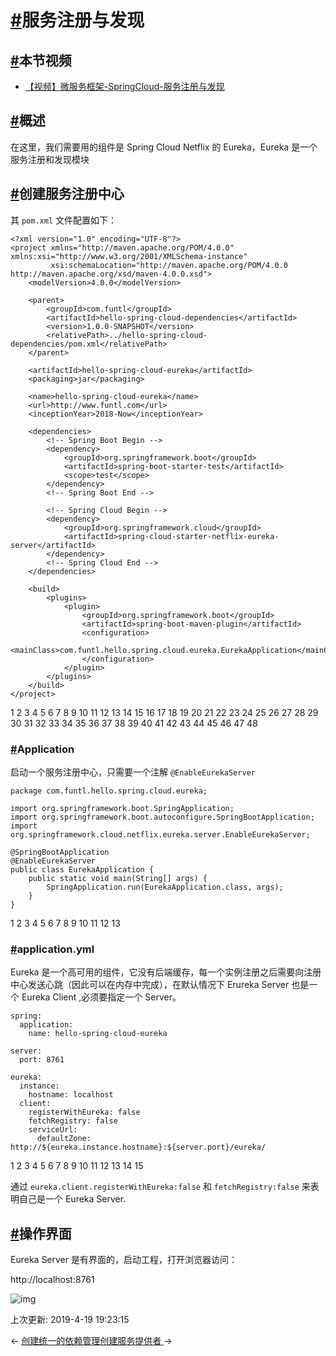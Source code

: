 # [#](https://funtl.com/zh/spring-cloud-netflix/Spring-Cloud-服务注册与发现.html#服务注册与发现)服务注册与发现

## [#](https://funtl.com/zh/spring-cloud-netflix/Spring-Cloud-服务注册与发现.html#本节视频)本节视频

- [【视频】微服务框架-SpringCloud-服务注册与发现](https://www.bilibili.com/video/av27864563)

## [#](https://funtl.com/zh/spring-cloud-netflix/Spring-Cloud-服务注册与发现.html#概述)概述

在这里，我们需要用的组件是 Spring Cloud Netflix 的 Eureka，Eureka 是一个服务注册和发现模块

## [#](https://funtl.com/zh/spring-cloud-netflix/Spring-Cloud-服务注册与发现.html#创建服务注册中心)创建服务注册中心

其 `pom.xml` 文件配置如下：

```text
<?xml version="1.0" encoding="UTF-8"?>
<project xmlns="http://maven.apache.org/POM/4.0.0" xmlns:xsi="http://www.w3.org/2001/XMLSchema-instance"
         xsi:schemaLocation="http://maven.apache.org/POM/4.0.0 http://maven.apache.org/xsd/maven-4.0.0.xsd">
    <modelVersion>4.0.0</modelVersion>

    <parent>
        <groupId>com.funtl</groupId>
        <artifactId>hello-spring-cloud-dependencies</artifactId>
        <version>1.0.0-SNAPSHOT</version>
        <relativePath>../hello-spring-cloud-dependencies/pom.xml</relativePath>
    </parent>

    <artifactId>hello-spring-cloud-eureka</artifactId>
    <packaging>jar</packaging>

    <name>hello-spring-cloud-eureka</name>
    <url>http://www.funtl.com</url>
    <inceptionYear>2018-Now</inceptionYear>

    <dependencies>
        <!-- Spring Boot Begin -->
        <dependency>
            <groupId>org.springframework.boot</groupId>
            <artifactId>spring-boot-starter-test</artifactId>
            <scope>test</scope>
        </dependency>
        <!-- Spring Boot End -->

        <!-- Spring Cloud Begin -->
        <dependency>
            <groupId>org.springframework.cloud</groupId>
            <artifactId>spring-cloud-starter-netflix-eureka-server</artifactId>
        </dependency>
        <!-- Spring Cloud End -->
    </dependencies>

    <build>
        <plugins>
            <plugin>
                <groupId>org.springframework.boot</groupId>
                <artifactId>spring-boot-maven-plugin</artifactId>
                <configuration>
                    <mainClass>com.funtl.hello.spring.cloud.eureka.EurekaApplication</mainClass>
                </configuration>
            </plugin>
        </plugins>
    </build>
</project>
```

1
2
3
4
5
6
7
8
9
10
11
12
13
14
15
16
17
18
19
20
21
22
23
24
25
26
27
28
29
30
31
32
33
34
35
36
37
38
39
40
41
42
43
44
45
46
47
48

### [#](https://funtl.com/zh/spring-cloud-netflix/Spring-Cloud-服务注册与发现.html#application)Application

启动一个服务注册中心，只需要一个注解 `@EnableEurekaServer`

```text
package com.funtl.hello.spring.cloud.eureka;

import org.springframework.boot.SpringApplication;
import org.springframework.boot.autoconfigure.SpringBootApplication;
import org.springframework.cloud.netflix.eureka.server.EnableEurekaServer;

@SpringBootApplication
@EnableEurekaServer
public class EurekaApplication {
    public static void main(String[] args) {
        SpringApplication.run(EurekaApplication.class, args);
    }
}
```

1
2
3
4
5
6
7
8
9
10
11
12
13

### [#](https://funtl.com/zh/spring-cloud-netflix/Spring-Cloud-服务注册与发现.html#application-yml)application.yml

Eureka 是一个高可用的组件，它没有后端缓存，每一个实例注册之后需要向注册中心发送心跳（因此可以在内存中完成），在默认情况下 Erureka Server 也是一个 Eureka Client ,必须要指定一个 Server。

```text
spring:
  application:
    name: hello-spring-cloud-eureka

server:
  port: 8761

eureka:
  instance:
    hostname: localhost
  client:
    registerWithEureka: false
    fetchRegistry: false
    serviceUrl:
      defaultZone: http://${eureka.instance.hostname}:${server.port}/eureka/
```

1
2
3
4
5
6
7
8
9
10
11
12
13
14
15

通过 `eureka.client.registerWithEureka:false` 和 `fetchRegistry:false` 来表明自己是一个 Eureka Server.

## [#](https://funtl.com/zh/spring-cloud-netflix/Spring-Cloud-服务注册与发现.html#操作界面)操作界面

Eureka Server 是有界面的，启动工程，打开浏览器访问：

http://localhost:8761

![img](https://funtl.com/assets/Lusifer201805292246001.png)

上次更新: 2019-4-19 19:23:15

← [创建统一的依赖管理](https://funtl.com/zh/spring-cloud-netflix/Spring-Cloud-创建统一的依赖管理.html)[创建服务提供者 ](https://funtl.com/zh/spring-cloud-netflix/Spring-Cloud-创建服务提供者.html)→